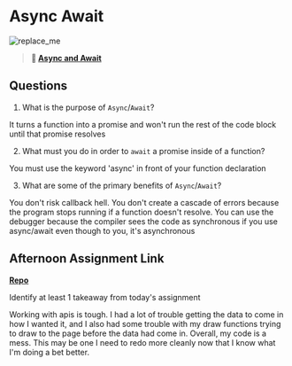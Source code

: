 # Async Await

![replace_me](https://codeworks.blob.core.windows.net/public/assets/img/illustrations/placeholder.svg)

> **📖 [Async and Await](https://codeworksacademy.com/fs-student-guide/resources/wk4/03-Async-Await)**

## Questions

1. What is the purpose of `Async`/`Await`?

It turns a function into a promise and won't run the rest of the code block until that promise resolves

2. What must you do in order to  `await` a promise inside of a function?

You must use the keyword 'async' in front of your function declaration

3. What are some of the primary benefits of `Async`/`Await`?

You don't risk callback hell. You don't create a cascade of errors because the program stops running if a function doesn't resolve. You can use the debugger because the compiler sees the code as synchronous if you use async/await even though to you, it's asynchronous

## Afternoon Assignment Link

**[Repo](https://github.com/tebazele/pokemon-api)**

Identify at least 1 takeaway from today's assignment

Working with apis is tough. I had a lot of trouble getting the data to come in how I wanted it, and I also had some trouble with my draw functions trying to draw to the page before the data had come in. Overall, my code is a mess. This may be one I need to redo more cleanly now that I know what I'm doing a bet better.
